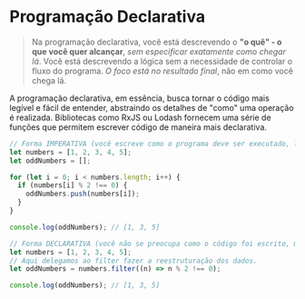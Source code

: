 # Programação Declarativa

> Na programação declarativa, você está descrevendo o **"o quê" - o que você quer alcançar**, _sem especificar exatamente como chegar lá_. Você está descrevendo a lógica sem a necessidade de controlar o fluxo do programa. _O foco está no resultado final_, não em como você chega lá.

A programação declarativa, em essência, busca tornar o código mais legível e fácil de entender, abstraindo os detalhes de "como" uma operação é realizada. Bibliotecas como RxJS ou Lodash fornecem uma série de funções que permitem escrever código de maneira mais declarativa.

```javascript
// Forma IMPERATIVA (você escreve como o programa deve ser executado, linha por linha)
let numbers = [1, 2, 3, 4, 5];
let oddNumbers = [];

for (let i = 0; i < numbers.length; i++) {
  if (numbers[i] % 2 !== 0) {
    oddNumbers.push(numbers[i]);
  }
}

console.log(oddNumbers); // [1, 3, 5]

// Forma DECLARATIVA (você não se preocupa como o código foi escrito, mas sim com resultado final)
let numbers = [1, 2, 3, 4, 5];
// Aqui delegamos ao filter fazer a reestruturação dos dados.
let oddNumbers = numbers.filter((n) => n % 2 !== 0);

console.log(oddNumbers); // [1, 3, 5]
```